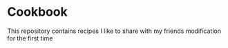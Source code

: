 # Cookbook
This repository contains recipes I like to share with my friends
modification for the first time
